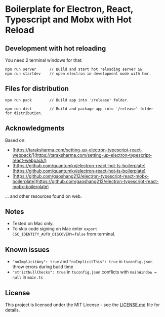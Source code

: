 # Boilerplate for Electron, React, Typescript and Mobx with Hot Reload

## Development with hot reloading

You need 2 terminal windows for that:

```
npm run server		// Build and start hot reloading server &&
npm run startdev	// open electron in development mode with hmr.
```

## Files for distribution

```
npm run pack 		// Build app into '/release' folder.
```

```
npm run dist 		// Build and package app into '/release' folder for distribution.
```

## Acknowledgments

Based on:

-   [https://taraksharma.com/setting-up-electron-typescript-react-webpack/](https://taraksharma.com/setting-up-electron-typescript-react-webpack/)
-   [https://github.com/quantumkv/electron-react-hot-ts-boilerplate](https://github.com/quantumkv/electron-react-hot-ts-boilerplate)
-   [https://github.com/gaoshang212/electron-typescript-react-mobx-boilerplate](https://github.com/gaoshang212/electron-typescript-react-mobx-boilerplate)

... and other resources found on web.

## Notes

-   Tested on Mac only.
-   To skip code signing on Mac enter `export CSC_IDENTITY_AUTO_DISCOVERY=false` from terminal.

## Known issues

-   `"noImplicitAny": true` and `"noImplicitThis": true` in `tsconfig.json` throw errors during build time
-   `"strictNullChecks": true` in `tsconfig.json` conflicts with `mainWindow = null` in `main.ts`

## License

This project is licensed under the MIT License - see the [LICENSE.md](LICENSE.md) file for details.
